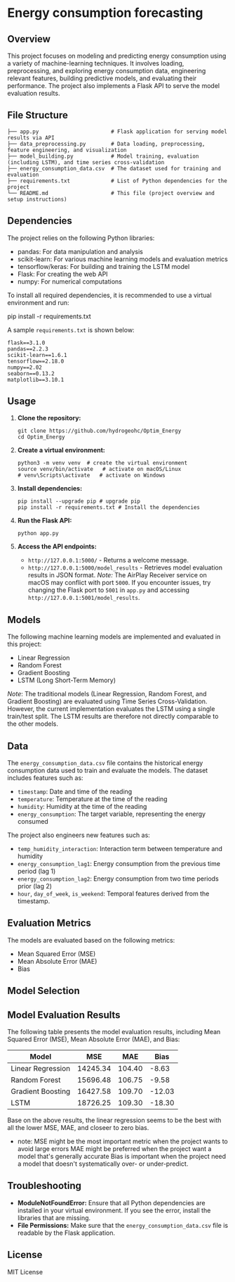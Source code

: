 # Energy consumption forecasting

## Overview

This project focuses on modeling and predicting energy consumption using a variety of machine-learning techniques. It involves loading, preprocessing, and exploring energy consumption data, engineering relevant features, building predictive models, and evaluating their performance. The project also implements a Flask API to serve the model evaluation results.

## File Structure

```
├── app.py                       # Flask application for serving model results via API
├── data_preprocessing.py        # Data loading, preprocessing, feature engineering, and visualization
├── model_building.py            # Model training, evaluation (including LSTM), and time series cross-validation
├── energy_consumption_data.csv  # The dataset used for training and evaluation
├── requirements.txt             # List of Python dependencies for the project
└── README.md                    # This file (project overview and setup instructions)
```


## Dependencies

The project relies on the following Python libraries:

*   pandas: For data manipulation and analysis
*   scikit-learn: For various machine learning models and evaluation metrics
*   tensorflow/keras: For building and training the LSTM model
*   Flask: For creating the web API
*   numpy: For numerical computations

To install all required dependencies, it is recommended to use a virtual environment and run:

pip install -r requirements.txt

A sample `requirements.txt` is shown below:

```
flask==3.1.0
pandas==2.2.3
scikit-learn==1.6.1
tensorflow==2.18.0
numpy==2.02
seaborn==0.13.2
matplotlib==3.10.1

```

## Usage

1.  **Clone the repository:**

    ```
    git clone https://github.com/hydrogeohc/Optim_Energy
    cd Optim_Energy
    ```

2.  **Create a virtual environment:**

    ```
    python3 -m venv venv  # create the virtual environment
    source venv/bin/activate   # activate on macOS/Linux
    # venv\Scripts\activate   # activate on Windows
    ```

3.  **Install dependencies:**

    ```
    pip install --upgrade pip # upgrade pip
    pip install -r requirements.txt # Install the dependencies
    ```

4.  **Run the Flask API:**

    ```
    python app.py
    ```

5.  **Access the API endpoints:**

    *   `http://127.0.0.1:5000/` - Returns a welcome message.
    *   `http://127.0.0.1:5000/model_results` - Retrieves model evaluation results in JSON format. *Note:* The AirPlay Receiver service on macOS may conflict with port `5000`. If you encounter issues, try changing the Flask port to `5001` in `app.py` and accessing `http://127.0.0.1:5001/model_results`.

## Models

The following machine learning models are implemented and evaluated in this project:

*   Linear Regression
*   Random Forest
*   Gradient Boosting
*   LSTM (Long Short-Term Memory)

*Note*: The traditional models (Linear Regression, Random Forest, and Gradient Boosting) are evaluated using Time Series Cross-Validation. However, the current implementation evaluates the LSTM using a single train/test split. The LSTM results are therefore not directly comparable to the other models.

## Data

The `energy_consumption_data.csv` file contains the historical energy consumption data used to train and evaluate the models. The dataset includes features such as:

*   `timestamp`: Date and time of the reading
*   `temperature`: Temperature at the time of the reading
*   `humidity`: Humidity at the time of the reading
*   `energy_consumption`: The target variable, representing the energy consumed

The project also engineers new features such as:

*   `temp_humidity_interaction`: Interaction term between temperature and humidity
*   `energy_consumption_lag1`: Energy consumption from the previous time period (lag 1)
*   `energy_consumption_lag2`: Energy consumption from two time periods prior (lag 2)
*   `hour`, `day_of_week`, `is_weekend`: Temporal features derived from the timestamp.

## Evaluation Metrics

The models are evaluated based on the following metrics:

*   Mean Squared Error (MSE)
*   Mean Absolute Error (MAE)
*   Bias

## Model Selection

## Model Evaluation Results

The following table presents the model evaluation results, including Mean Squared Error (MSE), Mean Absolute Error (MAE), and Bias:

| Model             | MSE        | MAE        | Bias       |
| ----------------- | ---------- | ---------- | ---------- |
| Linear Regression | 14245.34   | 104.40     | -8.63      |
| Random Forest     | 15696.48   | 106.75     | -9.58      |
| Gradient Boosting | 16427.58   | 109.70     | -12.03     |
| LSTM              | 18726.25   | 109.30     | -18.30     |

Base on the above results, the linear regression seems to be the best with all the lower MSE, MAE, and closeer to zero bias. 

* note: MSE might be the most important metric when the project wants to avoid large errors
        MAE might be preferred when the project want a model that's generally accurate
        Bias is important when the project need a model that doesn't systematically over- or under-predict.



## Troubleshooting

*   **ModuleNotFoundError:** Ensure that all Python dependencies are installed in your virtual environment. If you see the error, install the libraries that are missing.
*   **File Permissions:** Make sure that the `energy_consumption_data.csv` file is readable by the Flask application.


## License

MIT License